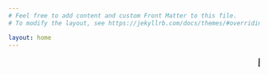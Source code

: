 ```yaml
---
# Feel free to add content and custom Front Matter to this file.
# To modify the layout, see https://jekyllrb.com/docs/themes/#overriding-theme-defaults

layout: home
---
```

<style>


main { display: block; background-color: powderblue; /* Default value of `display` of `main` element is 'inline' in IE 11. */ }

html, body, h1, h2, h3, h4, h5, h6, p{
 font-family:  "Courier New", Courier, monospace;  
    color: white;
}

.site-footer { background-color: burlywood; border-top: 1px solid #e8e8e8; padding: 30px 0; }

.footer-col-wrapper { font-size: 13px; color: #828282; margin-left: -15px; }


</style
<html>
<marquee style="color:black;font-size: 20pt" behavior="scroll" direction="left"><i>Welcome to my blog site!</i></marquee>


</body>
</html>
